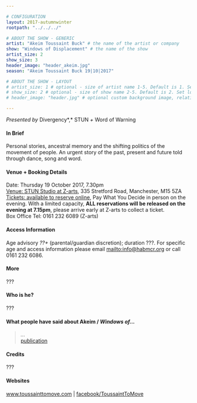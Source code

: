 ```yaml
---

# CONFIGURATION
layout: 2017-autumnwinter
rootpath: "../../../"

# ABOUT THE SHOW - GENERIC
artist: "Akeim Toussaint Buck" # the name of the artist or company
show: "Windows of Displacement" # the name of the show
artist_size: 2
show_size: 3
header_image: "header_akeim.jpg"
season: "Akeim Toussaint Buck 19|10|2017"

# ABOUT THE SHOW - LAYOUT
# artist_size: 1 # optional - size of artist name 1-5. Default is 1. Set longer names to lower values
# show_size: 2 # optional - size of show name 2-5. Default is 2. Set longer names to lower values
# header_image: "header.jpg" # optional custom background image, relative to current page

---
```

*Presented by* Divergency*,* STUN *+* Word of Warning      
           
#### In Brief     
Personal stories, ancestral memory and the shifting politics of the movement of people. An urgent story of the past, present and future told through dance, song and word.            
          
#### Venue + Booking Details       
Date: Thursday 19 October 2017, 7.30pm              
<a href="http://www.z-arts.org/about-us/getting-here" target="_blank">Venue: STUN Studio at Z-arts</a>, 335 Stretford Road, Manchester, M15 5ZA          
<a href="http://" target="_blank">Tickets: available to reserve online</a>, Pay What You Decide in person on the evening. With a limited capacity, **ALL reservations will be released on the evening at 7.15pm**, please arrive early at Z-arts to collect a ticket.           
Box Office Tel: 0161 232 6089 (Z-arts)        
              
#### Access Information          
Age advisory *??+* (parental/guardian discretion); duration ???. For specific age and access information please email <mailto:info@habmcr.org> or call 0161 232 6086.          
            
#### More            
???             
         
#### Who is he?        
???        
       
#### What people have said about Akeim / *Windows of…*         
>*…*<br><a href="http://" target="_blank">publication</a>       
        
#### Credits         
???        
          
#### Websites       
<a href="http://www.toussainttomove.com" target="_blank">www.toussainttomove.com</a> | <a href="http://www.facebook.com/ToussaintToMove" target="_blank">facebook/ToussaintToMove</a>
